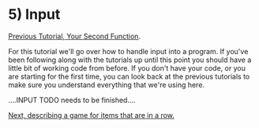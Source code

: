 # 5) Input

[Previous Tutorial, Your Second Function](Function).

For this tutorial we'll go over how to handle input into a program. If you've been following along with the tutorials up until this point you should have a little bit of working code from before. If you don't have your code, or you are starting for the first time, you can look back at the previous tutorials to make sure you understand everything that we're using here.

....INPUT TODO needs to be finished....

[Next, describing a game for items that are in a row.](InARow)
